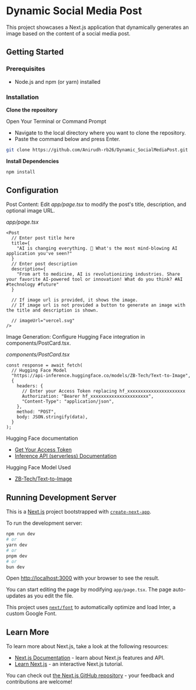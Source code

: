 # Dynamic Social Media Post

This project showcases a Next.js application that dynamically generates an image based on the content of a social media post.

## Getting Started

### Prerequisites

- Node.js and npm (or yarn) installed

### Installation

**Clone the repository**

Open Your Terminal or Command Prompt

- Navigate to the local directory where you want to clone the repository.
- Paste the command below and press Enter.

```bash
git clone https://github.com/Anirudh-rb26/Dynamic_SocialMediaPost.git
```

**Install Dependencies**

```bash
npm install
```

## Configuration

Post Content: Edit _app/page.tsx_ to modify the post's title, description, and optional image URL.

_app/page.tsx_

```tsx
<Post
  // Enter post title here
  title={
    "AI is changing everything. 🚀 What's the most mind-blowing AI application you've seen?"
  }
  // Enter post description
  description={
    "From art to medicine, AI is revolutionizing industries. Share your favorite AI-powered tool or innovation! What do you think? #AI #technology #future"
  }

  // If image url is provided, it shows the image.
  // If image url is not provided a button to generate an image with the title and description is shown.

  // imageUrl="vercel.svg"
/>
```

Image Generation: Configure Hugging Face integration in components/PostCard.tsx.

_components/PostCard.tsx_

```tsx
const response = await fetch(
  // Hugging Face Model
  "https://api-inference.huggingface.co/models/ZB-Tech/Text-to-Image",
  {
    headers: {
      // Enter your Access Token replacing hf_xxxxxxxxxxxxxxxxxxxxxx
      Authorization: "Bearer hf_xxxxxxxxxxxxxxxxxxxxxx",
      "Content-Type": "application/json",
    },
    method: "POST",
    body: JSON.stringify(data),
  }
);
```

Hugging Face documentation

- [Get Your Access Token](https://huggingface.co/docs/api-inference/quicktour)
- [Inference API (serverless) Documentation](https://huggingface.co/docs/api-inference/index)

Hugging Face Model Used

- [ZB-Tech/Text-to-Image](https://huggingface.co/ZB-Tech/Text-to-Image)

## Running Development Server

This is a [Next.js](https://nextjs.org/) project bootstrapped with [`create-next-app`](https://github.com/vercel/next.js/tree/canary/packages/create-next-app).

To run the development server:

```bash
npm run dev
# or
yarn dev
# or
pnpm dev
# or
bun dev
```

Open [http://localhost:3000](http://localhost:3000) with your browser to see the result.

You can start editing the page by modifying `app/page.tsx`. The page auto-updates as you edit the file.

This project uses [`next/font`](https://nextjs.org/docs/basic-features/font-optimization) to automatically optimize and load Inter, a custom Google Font.

## Learn More

To learn more about Next.js, take a look at the following resources:

- [Next.js Documentation](https://nextjs.org/docs) - learn about Next.js features and API.
- [Learn Next.js](https://nextjs.org/learn) - an interactive Next.js tutorial.

You can check out [the Next.js GitHub repository](https://github.com/vercel/next.js/) - your feedback and contributions are welcome!

